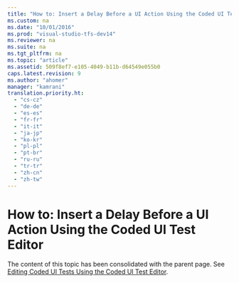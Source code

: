 ```yaml
---
title: "How to: Insert a Delay Before a UI Action Using the Coded UI Test Editor"
ms.custom: na
ms.date: "10/01/2016"
ms.prod: "visual-studio-tfs-dev14"
ms.reviewer: na
ms.suite: na
ms.tgt_pltfrm: na
ms.topic: "article"
ms.assetid: 509f8ef7-e105-4049-b11b-d64549e055b0
caps.latest.revision: 9
ms.author: "ahomer"
manager: "kamrani"
translation.priority.ht: 
  - "cs-cz"
  - "de-de"
  - "es-es"
  - "fr-fr"
  - "it-it"
  - "ja-jp"
  - "ko-kr"
  - "pl-pl"
  - "pt-br"
  - "ru-ru"
  - "tr-tr"
  - "zh-cn"
  - "zh-tw"
---
```

# How to: Insert a Delay Before a UI Action Using the Coded UI Test Editor
The content of this topic has been consolidated with the parent page. See [Editing Coded UI Tests Using the Coded UI Test Editor](../codequality/editing-coded-ui-tests-using-the-coded-ui-test-editor.md).